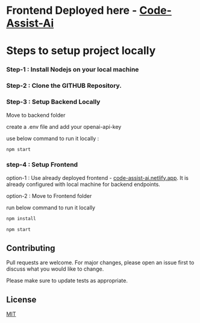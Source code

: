 # Frontend Deployed here - [Code-Assist-Ai](https://code-assist-ai.netlify.app/)

# Steps to setup project locally


### Step-1 : Install Nodejs on your local machine

### Step-2 : Clone the GITHUB Repository.

### Step-3 : Setup Backend Locally 

Move to backend folder

create a .env file and add your openai-api-key

use below command to run it locally : 

```bash
npm start
```

### step-4 : Setup Frontend 

option-1 : Use already deployed frontend - [code-assist-ai.netlify.app](https://code-assist-ai.netlify.app/). It is already configured with local machine for backend endpoints. 

option-2 : Move to Frontend folder

run below command to run it locally


```bash
npm install
```

```bash
npm start
```


## Contributing

Pull requests are welcome. For major changes, please open an issue first
to discuss what you would like to change.

Please make sure to update tests as appropriate.

## License

[MIT](https://choosealicense.com/licenses/mit/)
